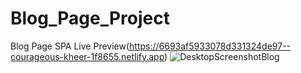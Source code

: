 # Blog_Page_Project
Blog Page SPA
Live Preview(https://6693af5933078d331324de97--courageous-kheer-1f8655.netlify.app)
![DesktopScreenshotBlog](https://github.com/user-attachments/assets/7d68434d-1c08-44cd-bba9-a1caee62c117)
